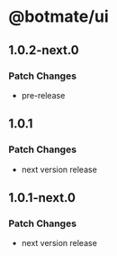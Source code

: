 # @botmate/ui

## 1.0.2-next.0

### Patch Changes

- pre-release

## 1.0.1

### Patch Changes

- next version release

## 1.0.1-next.0

### Patch Changes

- next version release
